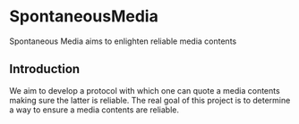 # SpontaneousMedia
Spontaneous Media aims to enlighten reliable media contents  

## Introduction
We aim to develop a protocol with which one can quote a media contents making sure the latter is reliable. The real goal of this project is to determine a way to ensure a media contents are reliable.
